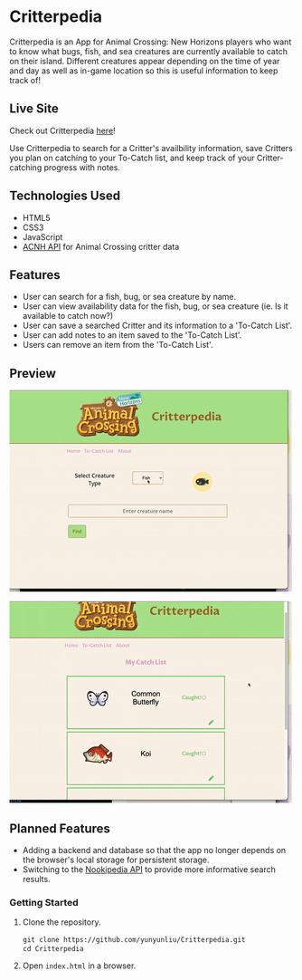 # Critterpedia

Critterpedia is an App for Animal Crossing: New Horizons players who want to know what bugs, fish, and sea creatures are currently available to catch on their island.
Different creatures appear depending on the time of year and day as well as in-game location so this is useful information to keep track of!

## Live Site

Check out Critterpedia [here](https://yunyunliu.github.io/critterpedia/)!

Use Critterpedia to search for a Critter's availbility information, save Critters you plan on catching to your To-Catch list, and keep track of your Critter-catching progress with notes.

## Technologies Used

- HTML5
- CSS3
- JavaScript
- [ACNH API](http://acnhapi.com/) for Animal Crossing critter data


## Features

- User can search for a fish, bug, or sea creature by name.
- User can view availability data for the fish, bug, or sea creature (ie. Is it available to catch now?)
- User can save a searched Critter and its information to a 'To-Catch List'.
- User can add notes to an item saved to the 'To-Catch List'.
- Users can remove an item from the 'To-Catch List'.

## Preview

![Critterpedia](assets/critterpediaReadMe.gif)

![Critterpedia](assets/critterpediaCatchListReadMe.gif)


## Planned Features

- Adding a backend and database so that the app no longer depends on the browser's local storage for persistent storage.
- Switching to the [Nookipedia API](https://api.nookipedia.com/) to provide more informative search results.

### Getting Started

1. Clone the repository.

    ```shell
    git clone https://github.com/yunyunliu/Critterpedia.git
    cd Critterpedia
    ```

1. Open ```index.html``` in a browser.
